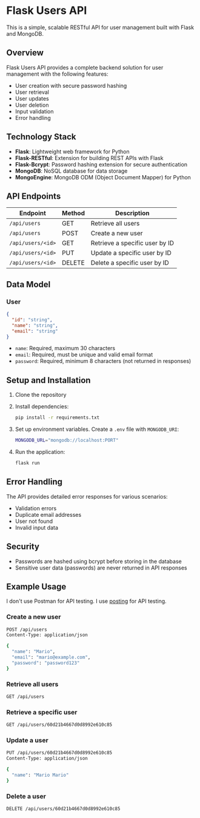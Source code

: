 # Flask Users API

This is a simple, scalable RESTful API for user management built with Flask and MongoDB.

## Overview

Flask Users API provides a complete backend solution for user management with the following features:

- User creation with secure password hashing
- User retrieval
- User updates
- User deletion
- Input validation
- Error handling

## Technology Stack

- **Flask**: Lightweight web framework for Python
- **Flask-RESTful**: Extension for building REST APIs with Flask
- **Flask-Bcrypt**: Password hashing extension for secure authentication
- **MongoDB**: NoSQL database for data storage
- **MongoEngine**: MongoDB ODM (Object Document Mapper) for Python

## API Endpoints

| Endpoint          | Method | Description                    |
| ----------------- | ------ | ------------------------------ |
| `/api/users`      | GET    | Retrieve all users             |
| `/api/users`      | POST   | Create a new user              |
| `/api/users/<id>` | GET    | Retrieve a specific user by ID |
| `/api/users/<id>` | PUT    | Update a specific user by ID   |
| `/api/users/<id>` | DELETE | Delete a specific user by ID   |

## Data Model

### User

```json
{
  "id": "string",
  "name": "string",
  "email": "string"
}
```

- `name`: Required, maximum 30 characters
- `email`: Required, must be unique and valid email format
- `password`: Required, minimum 8 characters (not returned in responses)

## Setup and Installation

1. Clone the repository
2. Install dependencies:
   ```sh
   pip install -r requirements.txt
   ```
3. Set up environment variables. Create a `.env` file with `MONGODB_URI`:

   ```sh
   MONGODB_URL="mongodb://localhost:PORT"
   ```

4. Run the application:
   ```sh
   flask run
   ```

## Error Handling

The API provides detailed error responses for various scenarios:

- Validation errors
- Duplicate email addresses
- User not found
- Invalid input data

## Security

- Passwords are hashed using bcrypt before storing in the database
- Sensitive user data (passwords) are never returned in API responses

## Example Usage

I don't use Postman for API testing. I use [posting](https://github.com/darrenburns/posting) for API testing.

### Create a new user

```sh
POST /api/users
Content-Type: application/json

{
  "name": "Mario",
  "email": "mario@example.com",
  "password": "password123"
}
```

### Retrieve all users

```sh
GET /api/users
```

### Retrieve a specific user

```sh
GET /api/users/60d21b4667d0d8992e610c85
```

### Update a user

```sh
PUT /api/users/60d21b4667d0d8992e610c85
Content-Type: application/json

{
  "name": "Mario Mario"
}
```

### Delete a user

```sh
DELETE /api/users/60d21b4667d0d8992e610c85
```
